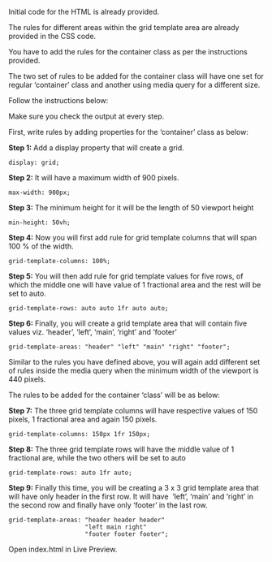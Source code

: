 Initial code for the HTML is already provided.

The rules for different areas within the grid template area are already provided in the CSS code.

You have to add the rules for the container class as per the instructions provided.

The two set of rules to be added for the container class will have one set for regular ‘container’ class and another using media query for a different size.

Follow the instructions below:

Make sure you check the output at every step.

First, write rules by adding properties for the ‘container’ class as below:

**Step 1:** Add a display property that will create a grid.

```
display: grid;
```

**Step 2:** It will have a maximum width of 900 pixels.

```
max-width: 900px;
```

**Step 3:** The minimum height for it will be the length of 50 viewport height

```
min-height: 50vh;
```

**Step 4:** Now you will first add rule for grid template columns that will span 100 % of the width.

```
grid-template-columns: 100%;
```

**Step 5:** You will then add rule for grid template values for five rows, of which the middle one will have value of 1 fractional area and the rest will be set to auto.

```
grid-template-rows: auto auto 1fr auto auto;
```

**Step 6:** Finally, you will create a grid template area that will contain five values viz. ‘header’, ‘left’, ‘main’, ‘right’ and ‘footer’

```
grid-template-areas: "header" "left" "main" "right" "footer";
```

Similar to the rules you have defined above, you will again add different set of rules inside the media query when the minimum width of the viewport is 440 pixels.

The rules to be added for the container ‘class’ will be as below:

**Step 7:** The three grid template columns will have respective values of 150 pixels, 1 fractional area and again 150 pixels.

```
grid-template-columns: 150px 1fr 150px;
```

**Step 8:** The three grid template rows will have the middle value of 1 fractional are, while the two others will be set to auto

```
grid-template-rows: auto 1fr auto;
```

**Step 9:** Finally this time, you will be creating a 3 x 3 grid template area that will have only header in the first row. It will have  ‘left’, ‘main’ and ‘right’ in the second row and finally have only ‘footer’ in the last row.

```
grid-template-areas: "header header header"
                     "left main right"
					 "footer footer footer";
```

Open index.html in Live Preview.
